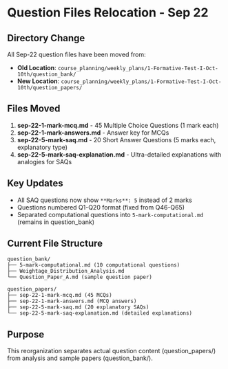 # Question Files Relocation - Sep 22

## Directory Change
All Sep-22 question files have been moved from:
- **Old Location**: `course_planning/weekly_plans/1-Formative-Test-I-Oct-10th/question_bank/`
- **New Location**: `course_planning/weekly_plans/1-Formative-Test-I-Oct-10th/question_papers/`

## Files Moved
1. **sep-22-1-mark-mcq.md** - 45 Multiple Choice Questions (1 mark each)
2. **sep-22-1-mark-answers.md** - Answer key for MCQs
3. **sep-22-5-mark-saq.md** - 20 Short Answer Questions (5 marks each, explanatory type)
4. **sep-22-5-mark-saq-explanation.md** - Ultra-detailed explanations with analogies for SAQs

## Key Updates
- All SAQ questions now show `**Marks**: 5` instead of 2 marks
- Questions numbered Q1-Q20 format (fixed from Q46-Q65)
- Separated computational questions into `5-mark-computational.md` (remains in question_bank)

## Current File Structure
```
question_bank/
├── 5-mark-computational.md (10 computational questions)
├── Weightage_Distribution_Analysis.md
└── Question_Paper_A.md (sample question paper)

question_papers/
├── sep-22-1-mark-mcq.md (45 MCQs)
├── sep-22-1-mark-answers.md (MCQ answers)  
├── sep-22-5-mark-saq.md (20 explanatory SAQs)
└── sep-22-5-mark-saq-explanation.md (detailed explanations)
```

## Purpose
This reorganization separates actual question content (question_papers/) from analysis and sample papers (question_bank/).